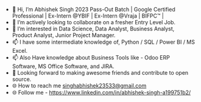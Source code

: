- 👋 Hi, I’m  Abhishek Singh 2023 Pass-Out Batch | Google Certified Professional | Ex-Intern @YBIF | Ex-Intern @Vraja | BIFPC™ |
- 💞️ I’m actively looking to collaborate on a fresher Entry Level Job.
- 👀 I’m interested in Data Science, Data Analyst, Business Analyst, Product Analyst, Junior Project Manager.
- 📫 I have some intermediate knowledge of, Python / SQL / Power BI / MS Excel.
- 📫 Also Have knowledge about Business Tools like - Odoo ERP Software, MS Office Software, and JIRA.
- 🤝 Looking forward to making awesome friends and contribute to open source.
- 🌐 How to reach me singhabhishek23533@gmail.com
- 🌐 Follow me - https://www.linkedin.com/in/abhishek-singh-a199751b2/

<!---
absingh113/absingh113 is a ✨ special ✨ repository because its `README.md` (this file) appears on your GitHub profile.
You can click the Preview link to take a look at your changes.
--->
